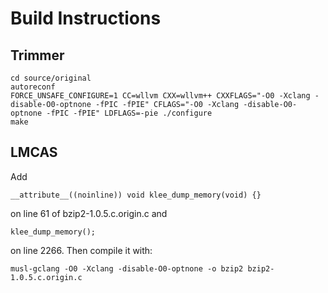 # Build Instructions

## Trimmer

```
cd source/original
autoreconf
FORCE_UNSAFE_CONFIGURE=1 CC=wllvm CXX=wllvm++ CXXFLAGS="-O0 -Xclang -disable-O0-optnone -fPIC -fPIE" CFLAGS="-O0 -Xclang -disable-O0-optnone -fPIC -fPIE" LDFLAGS=-pie ./configure
make
```

## LMCAS

Add

```
__attribute__((noinline)) void klee_dump_memory(void) {}
```

on line 61 of bzip2-1.0.5.c.origin.c and

```
klee_dump_memory();
```

on line 2266. Then compile it with:

```
musl-gclang -O0 -Xclang -disable-O0-optnone -o bzip2 bzip2-1.0.5.c.origin.c
```
